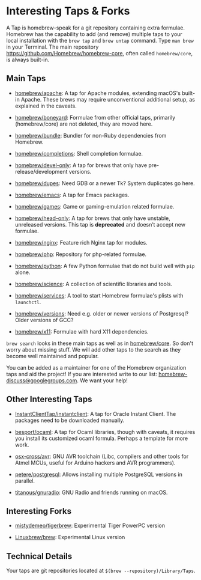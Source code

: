 # Interesting Taps & Forks
A Tap is homebrew-speak for a git repository containing extra formulae.
Homebrew has the capability to add (and remove) multiple taps to your local installation with the `brew tap` and `brew untap` command. Type `man brew` in your Terminal. The main repository https://github.com/Homebrew/homebrew-core, often called `homebrew/core`, is always built-in.

## Main Taps

*   [homebrew/apache](https://github.com/Homebrew/homebrew-apache): A tap for Apache modules, extending macOS's built-in Apache. These brews may require unconventional additional setup, as explained in the caveats.

*   [homebrew/boneyard](https://github.com/Homebrew/homebrew-boneyard): Formulae from other official taps, primarily (homebrew/core) are not deleted, they are moved here.

*   [homebrew/bundle](https://github.com/Homebrew/homebrew-bundle): Bundler for non-Ruby dependencies from Homebrew.

*   [homebrew/completions](https://github.com/Homebrew/homebrew-completions): Shell completion formulae.

*   [homebrew/devel-only](https://github.com/Homebrew/homebrew-devel-only): A tap for brews that only have pre-release/development versions.

*   [homebrew/dupes](https://github.com/Homebrew/homebrew-dupes): Need GDB or a newer Tk? System duplicates go here.

*   [homebrew/emacs](https://github.com/Homebrew/homebrew-emacs): A tap for Emacs packages.

*   [homebrew/games](https://github.com/Homebrew/homebrew-games): Game or gaming-emulation related formulae.

*   [homebrew/head-only](https://github.com/Homebrew/homebrew-head-only): A tap for brews that only have unstable, unreleased versions. This tap is **deprecated** and doesn’t accept new formulae.

*   [homebrew/nginx](https://github.com/Homebrew/homebrew-nginx): Feature rich Nginx tap for modules.

*   [homebrew/php](https://github.com/Homebrew/homebrew-php): Repository for php-related formulae.

*   [homebrew/python](https://github.com/Homebrew/homebrew-python): A few Python formulae that do not build well with `pip` alone.

*   [homebrew/science](https://github.com/Homebrew/homebrew-science): A collection of scientific libraries and tools.

*   [homebrew/services](https://github.com/Homebrew/homebrew-services): A tool to start Homebrew formulae's plists with `launchctl`.

*   [homebrew/versions](https://github.com/Homebrew/homebrew-versions): Need e.g. older or newer versions of Postgresql? Older versions of GCC?

*   [homebrew/x11](https://github.com/Homebrew/homebrew-x11): Formulae with hard X11 dependencies.

`brew search` looks in these main taps as well as in [homebrew/core](https://github.com/Homebrew/homebrew-core). So don't worry about missing stuff. We will add other taps to the search as they become well maintained and popular.

You can be added as a maintainer for one of the Homebrew organization taps and aid the project! If you are interested write to our list: homebrew-discuss@googlegroups.com. We want your help!

## Other Interesting Taps

*   [InstantClientTap/instantclient](https://github.com/InstantClientTap/homebrew-instantclient): A tap for Oracle Instant Client. The packages need to be downloaded manually.

*   [besport/ocaml](https://github.com/besport/homebrew-ocaml): A tap for Ocaml libraries, though with caveats, it requires you install its customized ocaml formula. Perhaps a template for more work.

*   [osx-cross/avr](https://github.com/osx-cross/homebrew-avr): GNU AVR toolchain (Libc, compilers and other tools for Atmel MCUs, useful for Arduino hackers and AVR programmers).

*   [petere/postgresql](https://github.com/petere/homebrew-postgresql): Allows installing multiple PostgreSQL versions in parallel.

*   [titanous/gnuradio](https://github.com/titanous/homebrew-gnuradio):  GNU Radio and friends running on macOS.

## Interesting Forks

*   [mistydemeo/tigerbrew](https://github.com/mistydemeo/tigerbrew): Experimental Tiger PowerPC version

*   [Linuxbrew/brew](https://github.com/Linuxbrew/brew): Experimental Linux version

## Technical Details

Your taps are git repositories located at `$(brew --repository)/Library/Taps`.
